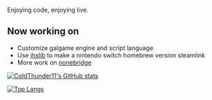 Enjoying code, enjoying live.  
## Now working on
+ Customize galgame engine and script language  
+ Use [ihslib](https://github.com/mariotaku/ihslib) to make a nintendo switch homebrew version steamlink  
+ More work on [nonebridge](https://github.com/ColdThunder11/nonebridge)


[![ColdThunder11's GitHub stats](https://github-readme-stats.vercel.app/api?username=ColdThunder11)](https://github.com/anuraghazra/github-readme-stats)   
   
[![Top Langs](https://github-readme-stats.vercel.app/api/top-langs/?username=ColdThunder11&layout=compact)](https://github.com/anuraghazra/github-readme-stats)

<!--
**ColdThunder11/ColdThunder11** is a ✨ _special_ ✨ repository because its `README.md` (this file) appears on your GitHub profile.

Here are some ideas to get you started:

- 🔭 I’m currently working on ...
- 🌱 I’m currently learning ...
- 👯 I’m looking to collaborate on ...
- 🤔 I’m looking for help with ...
- 💬 Ask me about ...
- 📫 How to reach me: ...
- 😄 Pronouns: ...
- ⚡ Fun fact: ...
-->
